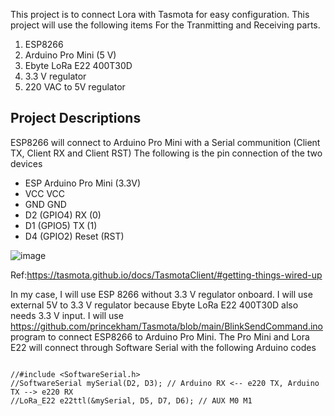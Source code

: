 This project is to connect Lora with Tasmota for easy configuration.
This project will use the following items
For the Tranmitting and Receiving parts.

1. ESP8266
2. Arduino Pro Mini (5 V) 
3. Ebyte LoRa E22 400T30D
4. 3.3 V regulator  
5. 220 VAC to 5V regulator

## Project Descriptions
ESP8266 will connect to Arduino Pro Mini with a Serial communition (Client TX, Client RX and Client RST) 
The following is the pin connection of the two devices

- ESP	Arduino Pro Mini (3.3V)
- VCC	VCC
- GND	GND
- D2 (GPIO4)	RX (0)
- D1 (GPIO5)	TX (1)
- D4 (GPIO2)	Reset (RST)

![image](https://user-images.githubusercontent.com/16104631/219649515-b61a0874-ce58-4d22-b88a-9c6216a9d178.png)

Ref:https://tasmota.github.io/docs/TasmotaClient/#getting-things-wired-up

In my case, I will use ESP 8266 without 3.3 V regulator onboard. I will use external 5V to 3.3 V regulator
because Ebyte LoRa E22 400T30D also needs 3.3 V input.
I will use https://github.com/princekham/Tasmota/blob/main/BlinkSendCommand.ino program to connect ESP8266 to Arduino Pro Mini.
The Pro Mini and Lora E22 will connect through Software Serial with the following Arduino codes

```

//#include <SoftwareSerial.h>
//SoftwareSerial mySerial(D2, D3); // Arduino RX <-- e220 TX, Arduino TX --> e220 RX
//LoRa_E22 e22ttl(&mySerial, D5, D7, D6); // AUX M0 M1
```

